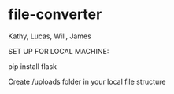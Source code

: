 # file-converter

Kathy, Lucas, Will, James



SET UP FOR LOCAL MACHINE:

pip install flask

Create /uploads folder in your local file structure
